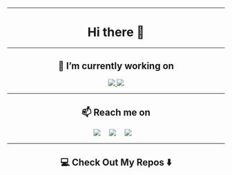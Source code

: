 <hr>
<h1 align="center" style="border-bottom: none !important">Hi there 👋 </h1>

<hr>
<h2  align="center">🔭 I’m currently working on </h2>


<a href="https://github.com/MikroDash" target="_blank">
<p align="center">
<img src="https://img.shields.io/badge/github-MikroDash-blue?&style=for-the-badge&logo=github&logoColor=white" />
</a>
<a href="https://mikrodash.com" target="_blank">
<img src="https://img.shields.io/badge/app-MikroDash-%238A2BE2.svg?&style=for-the-badge&logo=angular&logoColor=white" />
</p>
</a>

<hr>

<h2  align="center">📫 Reach me on</h2>
<p align="center">
  <a target="_blank"href="https://www.linkedin.com/in/diegocareaga16/"><img src="https://img.shields.io/badge/linkedin-%230077B5.svg?&style=for-the-badge&logo=linkedin&logoColor=white" /></a>&nbsp;&nbsp;&nbsp;&nbsp;
  <a target="_blank"href="https://twitter.com/diegocareaga16"><img src="https://img.shields.io/badge/twitter-%231DA1F2.svg?&style=for-the-badge&logo=twitter&logoColor=white" /></a>&nbsp;&nbsp;&nbsp;&nbsp;
  <a href="mailto:contacto@diegocareaga.com?subject=Hello%20Diego,%20From%20Github"><img src="https://img.shields.io/badge/gmail-%23D14836.svg?&style=for-the-badge&logo=gmail&logoColor=white" /></a>&nbsp;&nbsp;&nbsp;&nbsp;
</p>

<hr>

<h2  align="center">💻 Check Out My Repos ⬇️ </h2>

